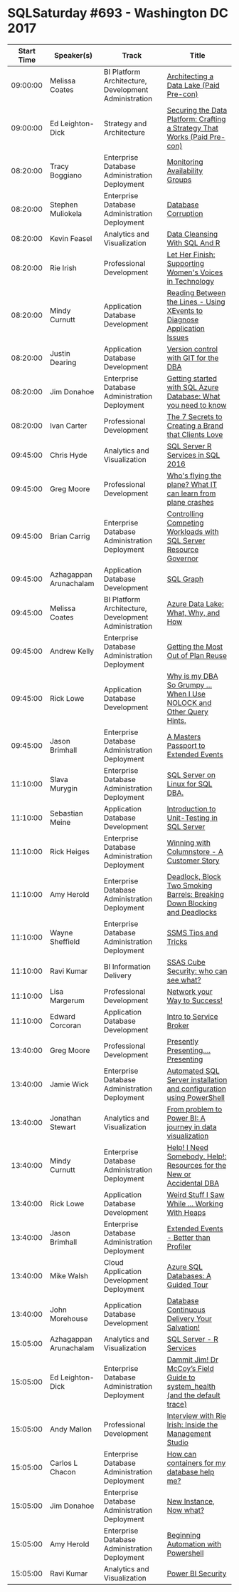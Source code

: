 # SQLSaturday #693 - Washington DC 2017
Start Time|Speaker(s)|Track|Title
---|---|---|---
09:00:00|Melissa Coates|BI Platform Architecture, Development  Administration|[Architecting a Data Lake (Paid Pre-con)](68636.md)
09:00:00|Ed Leighton-Dick|Strategy and Architecture|[Securing the Data Platform: Crafting a Strategy That Works (Paid Pre-con)](68942.md)
08:20:00|Tracy Boggiano|Enterprise Database Administration  Deployment|[Monitoring Availability Groups](68190.md)
08:20:00|Stephen Muliokela|Enterprise Database Administration  Deployment|[Database Corruption](68269.md)
08:20:00|Kevin Feasel|Analytics and Visualization|[Data Cleansing With SQL And R](68553.md)
08:20:00|Rie Irish|Professional Development|[Let Her Finish: Supporting Women's Voices in Technology](68558.md)
08:20:00|Mindy Curnutt|Application  Database Development|[Reading Between the Lines - Using XEvents to Diagnose Application Issues](69396.md)
08:20:00|Justin Dearing|Application  Database Development|[Version control with GIT for the DBA](69423.md)
08:20:00|Jim Donahoe|Enterprise Database Administration  Deployment|[Getting started with SQL Azure Database: What you need to know](69761.md)
08:20:00|Ivan Carter|Professional Development|[The 7 Secrets to Creating a Brand that Clients Love](70140.md)
09:45:00|Chris Hyde|Analytics and Visualization|[SQL Server R Services in SQL 2016](68002.md)
09:45:00|Greg Moore|Professional Development|[Who's flying the plane? What IT can learn from plane crashes](68011.md)
09:45:00|Brian Carrig|Enterprise Database Administration  Deployment|[Controlling Competing Workloads with SQL Server Resource Governor](68749.md)
09:45:00|Azhagappan Arunachalam|Application  Database Development|[SQL Graph](68760.md)
09:45:00|Melissa Coates|BI Platform Architecture, Development  Administration|[Azure Data Lake: What, Why, and How](68868.md)
09:45:00|Andrew Kelly|Enterprise Database Administration  Deployment|[Getting the Most Out of Plan Reuse](69280.md)
09:45:00|Rick Lowe|Application  Database Development|[Why is my DBA So Grumpy ... When I Use NOLOCK and Other Query Hints.](69535.md)
09:45:00|Jason Brimhall|Enterprise Database Administration  Deployment|[A Masters Passport to Extended Events](69883.md)
11:10:00|Slava Murygin|Enterprise Database Administration  Deployment|[SQL Server on Linux for SQL DBA.](68117.md)
11:10:00|Sebastian Meine|Application  Database Development|[Introduction to Unit-Testing in SQL Server](69556.md)
11:10:00|Rick Heiges|Enterprise Database Administration  Deployment|[Winning with Columnstore - A Customer Story](69757.md)
11:10:00|Amy Herold|Enterprise Database Administration  Deployment|[Deadlock, Block  Two Smoking Barrels: Breaking Down Blocking and Deadlocks](69796.md)
11:10:00|Wayne Sheffield|Enterprise Database Administration  Deployment|[SSMS Tips and Tricks](69891.md)
11:10:00|Ravi Kumar|BI Information Delivery|[SSAS Cube Security: who can see what?](69937.md)
11:10:00|Lisa Margerum|Professional Development|[Network your Way to Success!](70139.md)
11:10:00|Edward Corcoran|Application  Database Development|[Intro to Service Broker](71712.md)
13:40:00|Greg Moore|Professional Development|[Presently Presenting.... Presenting](68009.md)
13:40:00|Jamie Wick|Enterprise Database Administration  Deployment|[Automated SQL Server installation and configuration using PowerShell](68333.md)
13:40:00|Jonathan Stewart|Analytics and Visualization|[From problem to Power BI:  A journey in data visualization](69225.md)
13:40:00|Mindy Curnutt|Enterprise Database Administration  Deployment|[Help! I Need Somebody. Help!: Resources for the New or Accidental DBA](69400.md)
13:40:00|Rick Lowe|Application  Database Development|[Weird Stuff I Saw While ... Working With Heaps](69534.md)
13:40:00|Jason Brimhall|Enterprise Database Administration  Deployment|[Extended Events - Better than Profiler](69886.md)
13:40:00|Mike Walsh|Cloud Application Development  Deployment|[Azure SQL Databases: A Guided Tour](70082.md)
13:40:00|John Morehouse|Application  Database Development|[Database Continuous Delivery  Your Salvation!](71679.md)
15:05:00|Azhagappan Arunachalam|Analytics and Visualization|[SQL Server - R Services](68761.md)
15:05:00|Ed Leighton-Dick|Enterprise Database Administration  Deployment|[Dammit Jim! Dr McCoy’s Field Guide to system_health (and the default trace)](68941.md)
15:05:00|Andy Mallon|Professional Development|[Interview with Rie Irish: Inside the Management Studio](69598.md)
15:05:00|Carlos L Chacon|Enterprise Database Administration  Deployment|[How can containers for my database help me?](69759.md)
15:05:00|Jim Donahoe|Enterprise Database Administration  Deployment|[New Instance, Now what?](69762.md)
15:05:00|Amy Herold|Enterprise Database Administration  Deployment|[Beginning Automation with Powershell](69799.md)
15:05:00|Ravi Kumar|Analytics and Visualization|[Power BI Security](69936.md)
